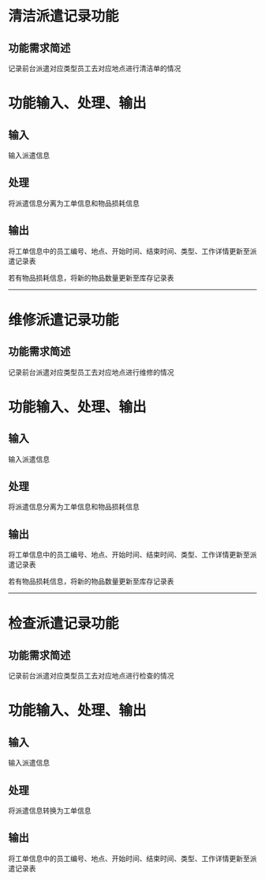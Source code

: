 # 清洁派遣记录功能

## 功能需求简述

记录前台派遣对应类型员工去对应地点进行清洁单的情况

# 功能输入、处理、输出

## 输入

输入派遣信息

## 处理

将派遣信息分离为工单信息和物品损耗信息

## 输出

将工单信息中的员工编号、地点、开始时间、结束时间、类型、工作详情更新至派遣记录表

若有物品损耗信息，将新的物品数量更新至库存记录表

---

# 维修派遣记录功能

## 功能需求简述

记录前台派遣对应类型员工去对应地点进行维修的情况

# 功能输入、处理、输出

## 输入

输入派遣信息

## 处理

将派遣信息分离为工单信息和物品损耗信息

## 输出

将工单信息中的员工编号、地点、开始时间、结束时间、类型、工作详情更新至派遣记录表

若有物品损耗信息，将新的物品数量更新至库存记录表

---

# 检查派遣记录功能

## 功能需求简述

记录前台派遣对应类型员工去对应地点进行检查的情况

# 功能输入、处理、输出

## 输入

输入派遣信息

## 处理

将派遣信息转换为工单信息

## 输出

将工单信息中的员工编号、地点、开始时间、结束时间、类型、工作详情更新至派遣记录表